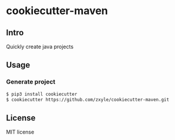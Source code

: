 # cookiecutter-maven

## Intro
Quickly create java projects

## Usage

### Generate project
```bash
$ pip3 install cookiecutter
$ cookiecutter https://github.com/zxyle/cookiecutter-maven.git
```

## License
MIT license
